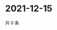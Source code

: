 # 2021-12-15

共 0 条

<!-- BEGIN WEIBO -->
<!-- 最后更新时间 Wed Dec 15 2021 22:14:00 GMT+0800 (China Standard Time) -->

<!-- END WEIBO -->
